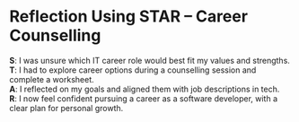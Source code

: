 # Reflection Using STAR – Career Counselling

**S**: I was unsure which IT career role would best fit my values and strengths.  
**T**: I had to explore career options during a counselling session and complete a worksheet.  
**A**: I reflected on my goals and aligned them with job descriptions in tech.  
**R**: I now feel confident pursuing a career as a software developer, with a clear plan for personal growth.